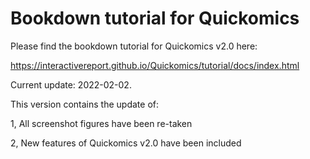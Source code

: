 # Bookdown tutorial for Quickomics

Please find the bookdown tutorial for Quickomics v2.0 here:

https://interactivereport.github.io/Quickomics/tutorial/docs/index.html

Current update: 2022-02-02.

This version contains the update of:

1, All screenshot figures have been re-taken

2, New features of Quickomics v2.0 have been included
